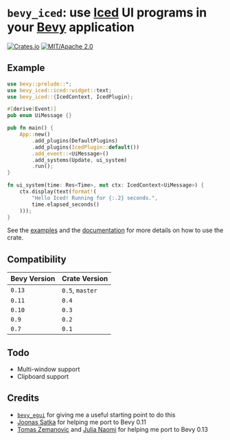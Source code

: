 # `bevy_iced`: use [Iced](https://github.com/iced-rs/iced) UI programs in your [Bevy](https://github.com/bevyengine/bevy/) application

[![Crates.io](https://img.shields.io/crates/v/bevy_iced.svg)](https://crates.io/crates/bevy_iced)
[![MIT/Apache 2.0](https://img.shields.io/badge/license-MIT%2FApache-blue.svg)](./LICENSE)

## Example

```rust
use bevy::prelude::*;
use bevy_iced::iced::widget::text;
use bevy_iced::{IcedContext, IcedPlugin};

#[derive(Event)]
pub enum UiMessage {}

pub fn main() {
    App::new()
        .add_plugins(DefaultPlugins)
        .add_plugins(IcedPlugin::default())
        .add_event::<UiMessage>()
        .add_systems(Update, ui_system)
        .run();
}

fn ui_system(time: Res<Time>, mut ctx: IcedContext<UiMessage>) {
    ctx.display(text(format!(
        "Hello Iced! Running for {:.2} seconds.",
        time.elapsed_seconds()
    )));
}
```

See the [examples](https://github.com/tasgon/bevy_iced/tree/master/examples) and the [documentation](https://docs.rs/bevy_iced) for more details on how to use the crate.

## Compatibility

|Bevy Version  |Crate Version  |
|--------------|---------------|
|`0.13`        |`0.5`, `master`|
|`0.11`        |`0.4`          |
|`0.10`        |`0.3`          |
|`0.9`         |`0.2`          |
|`0.7`         |`0.1`          |

## Todo

- Multi-window support
- Clipboard support

## Credits

- [`bevy_egui`](https://github.com/mvlabat/bevy_egui) for giving me a useful starting point to do this
- [Joonas Satka](https://github.com/jsatka) for helping me port to Bevy 0.11
- [Tomas Zemanovic](https://github.com/tzemanovic) and [Julia Naomi](https://github.com/naomijub) for helping me port to Bevy 0.13